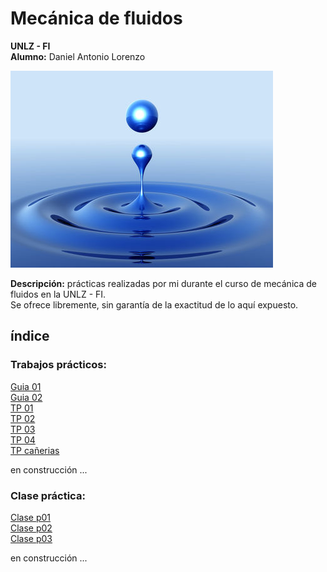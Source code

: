 # Mecánica de fluidos
__UNLZ - FI__   
__Alumno:__ Daniel Antonio Lorenzo 

![fluid-mechanics.jpg](img/fluid-mechanics.jpg)

__Descripción:__ prácticas realizadas por mi durante el curso de mecánica de fluidos en la UNLZ - FI.   
Se ofrece libremente, sin garantía de la exactitud de lo aquí expuesto.
## índice

### Trabajos prácticos:      
[Guia 01](https://nbviewer.jupyter.org/github/daniel-lorenzo/Mecanica_de_fluidos/blob/master/guia-01.ipynb?flush_cache=true)    
[Guia 02](https://nbviewer.jupyter.org/github/daniel-lorenzo/Mecanica_de_fluidos/blob/master/guia-02.ipynb?flush_cache=true)    
[TP 01](https://nbviewer.jupyter.org/github/daniel-lorenzo/Mecanica_de_fluidos/blob/master/TP_01.ipynb)   
[TP 02](https://nbviewer.jupyter.org/github/daniel-lorenzo/Mecanica_de_fluidos/blob/master/TP_02.ipynb)    
[TP 03](https://nbviewer.jupyter.org/github/daniel-lorenzo/Mecanica_de_fluidos/blob/master/TP_03.ipynb)         
[TP 04](https://nbviewer.jupyter.org/github/daniel-lorenzo/Mecanica_de_fluidos/blob/master/TP_04.ipynb)   
[TP cañerias](https://nbviewer.jupyter.org/github/daniel-lorenzo/Mecanica_de_fluidos/blob/master/TP_can.ipynb?flush_cache=true)       

en construcción ... 

### Clase práctica:
[Clase p01](https://nbviewer.jupyter.org/github/daniel-lorenzo/Mecanica_de_fluidos/blob/master/clase_p01.ipynb?flush_cache=true)     
[Clase p02](https://nbviewer.jupyter.org/github/daniel-lorenzo/Mecanica_de_fluidos/blob/master/clase_p02.ipynb?flush_cache=true)     
[Clase p03](https://nbviewer.jupyter.org/github/daniel-lorenzo/Mecanica_de_fluidos/blob/master/clase_p03.ipynb?flush_cache=true)     

en construcción ...